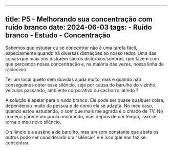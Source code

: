 
---
title: P5 - Melhorando sua concentração com ruído branco
date: 2024-06-03
tags:
    - Ruído branco
    - Estudo
    - Concentração
---

Sabemos que estudar ou se concentrar não é uma tarefa fácil, especialmente quando há diversas distrações ao nosso redor. Uma das coisas que mais nos distraem são os distúrbios sonoros, que fazem com que percamos nossa concentração e, na maioria das vezes, nossa linha de raciocínio.

Ter um local quieto sem dúvidas ajuda muito, mas e quando não conseguimos obter esse silêncio, seja por causa do barulho do vizinho, veículos passando, ambiente corporativo ou cachorro latindo ?

A solução é apelar para o ruído branco. Ele pode ser quase qualquer coisa, dependendo muito da pessoa e de como ela se adapta. No meu caso, quando estou estudando, o som que mais me agrada é o chiado de TV. No começo parece um pouco incômodo, mas depois de um tempo, isso se torna o meu novo silêncio.

O silêncio é a ausência de barulho, mas um som constante que abafa os outros pode ser considerado um "silêncio" e é isso que nos faz se concentrar.